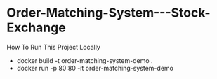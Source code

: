 # Order-Matching-System---Stock-Exchange

How To Run This Project Locally

* docker build -t order-matching-system-demo .
* docker run -p 80:80 -it order-matching-system-demo